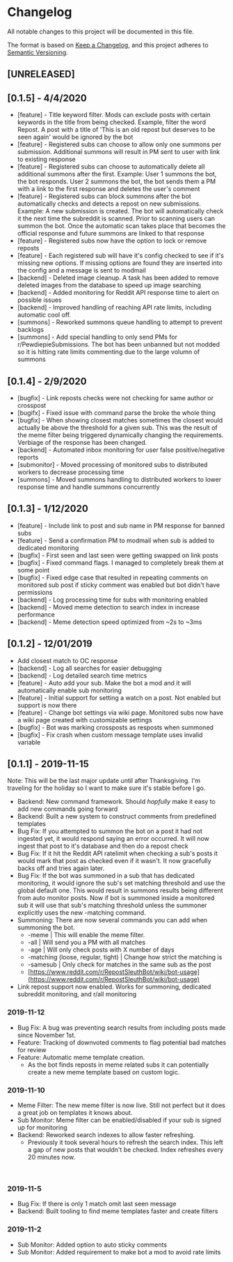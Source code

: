 # Changelog
All notable changes to this project will be documented in this file.

The format is based on [Keep a Changelog](https://keepachangelog.com/en/1.0.0/), and this project adheres to [Semantic Versioning](https://semver.org/spec/v2.0.0.html).

## [UNRELEASED]

## [0.1.5] - 4/4/2020

* [feature] - Title keyword filter.  Mods can exclude posts with certain keywords in the title from being checked.  Example, filter the word Repost. A post with a title of 'This is an old repost but deserves to be seen again' would be ignored by the bot
* [feature] - Registered subs can choose to allow only one summons per submission.  Additional summons will result in PM sent to user with link to existing response
* [feature] - Registered subs can choose to automatically delete all additional summons after the first.  Example: User 1 summons the bot, the bot responds.  User 2 summons the bot, the bot sends them a PM with a link to the first response and deletes the user's comment
* [feature] - Registered subs can block summons after the bot automatically checks and detects a repost on new submissions. Example: A new submission is created.  The bot will automatically check it the next time the subreddit is scanned. Prior to scanning users can summon the bot.  Once the automatic scan takes place that becomes the official response and future summons are linked to that response  
* [feature] - Registered subs now have the option to lock or remove reposts
* [feature] - Each registered sub will have it's config checked to see if it's missing new options.  If missing options are found they are inserted into the config and a message is sent to modmail
* [backend] - Deleted image cleanup. A task has been added to remove deleted images from the database to speed up image searching
* [backend] - Added monitoring for Reddit API response time to alert on possible issues
* [backend] - Improved handling of reaching API rate limits, including automatic cool off. 
* [summons] - Reworked summons queue handling to attempt to prevent backlogs
* [summons] - Add special handling to only send PMs for r/PewdiepieSubmissions. The bot has been unbanned but not modded so it is hitting rate limits commenting due to the large volumn of summons


## [0.1.4] - 2/9/2020

* [bugfix] - Link reposts checks were not checking for same author or crosspost
* [bugifx] - Fixed issue with command parse the broke the whole thing
* [bugfix] - When showing closest matches sometimes the closest would actually be above the threshold for a given sub.  This was the result of the meme filter being triggered dynamically changing the requirements.  Verbiage of the response has been changed. 
* [backend] - Automated inbox monitoring for user false positive/negative reports
* [submonitor] - Moved processing of monitored subs to distributed workers to decrease processing time
* [summons] - Moved summons handling to distributed workers to lower response time and handle summons concurrently 

## [0.1.3] - 1/12/2020

* [feature] - Include link to post and sub name in PM response for banned subs
* [feature] - Send a confirmation PM to modmail when sub is added to dedicated monitoring
* [bugfix] - First seen and last seen were getting swapped on link posts
* [bugfix] - Fixed command flags.  I managed to completely break them at some point
* [bugfix] - Fixed edge case that resulted in repeating comments on monitored sub post if sticky comment was enabled but bot didn't have permissions
* [backend] - Log processing time for subs with monitoring enabled
* [backend] - Moved meme detection to search index in increase performance
* [backend] - Meme detection speed optimized from ~2s to ~3ms

## [0.1.2] - 12/01/2019

* Add closest match to OC response
* [backend] - Log all searches for easier debugging
* [backend] - Log detailed search time metrics
* [feature] - Auto add your sub.  Make the bot a mod and it will automatically enable sub monitoring
* [feature] - Initial support for setting a watch on a post. Not enabled but support is now there
* [feature] - Change bot settings via wiki page.  Monitored subs now have a wiki page created with customizable settings
* [bugfix] - Bot was marking crossposts as resposts when summoned
* [bugfix] - Fix crash when custom message template uses invalid variable

## [0.1.1] - 2019-11-15 

Note: This will be the last major update until after Thanksgiving.  I'm traveling for the holiday so I want to make sure it's stable before I go.

* Backend: New command framework.  Should *hopfully* make it easy to add new commands going forward
* Backend: Built a new system to construct comments from predefined templates
* Bug Fix: If you attempted to summon the bot on a post it had not ingested yet, it would respond saying an error occurred. It will now ingest that post to it's database and then do a repost check
* Bug Fix: If it hit the Reddit API ratelimit when checking a sub's posts it would mark that post as checked even if it wasn't.  It now gracefully backs off and tries again later.
* Bug Fix: If the bot was summoned in a sub that has dedicated monitoring, it would ignore the sub's set matching threshold and use the global default one.  This would result in summons results being different from auto monitor posts.  Now if bot is summoned inside a monitored sub it will use that sub's matching threshold unless the summoner explicitly uses the new -matching command.
* Summoning: There are now several commands you can add when summoning the bot.
   * \-meme | This will enable the meme filter.
   * \-all | Will send you a PM with all matches
   * \-age | Will only check posts with X number of days
   * \-matching (loose, regular, tight) | Change how strict the matching is
   * \-samesub | Only check for matches in the same sub as the post
   * [https://www.reddit.com/r/RepostSleuthBot/wiki/bot-usage](https://www.reddit.com/r/RepostSleuthBot/wiki/bot-usage)
* Link repost support now enabled.  Works for summoning, dedicated subreddit monitoring, and r/all monitoring

### 2019-11-12

* Bug Fix: A bug was preventing search results from including posts made since November 1st.
* Feature: Tracking of downvoted comments to flag potential bad matches for review
* Feature: Automatic meme template creation.
   * As the bot finds reposts in meme related subs it can potentially create a new meme template based on custom logic.

### 2019-11-10

* Meme Filter: The new meme filter is now live.  Still not perfect but it does a great job on templates it knows about.
* Sub Monitor: Meme filter can be enabled/disabled if your sub is signed up for monitoring
* Backend: Reworked search indexes to allow faster refreshing.
   * Previously it took several hours to refresh the search index.  This left a gap of new posts that wouldn't be checked.  Index refreshes every 20 minutes now.

&#x200B;

### 2019-11-5

* Bug Fix: If there is only 1 match omit last seen message
* Backend: Built tooling to find meme templates faster and create filters

### 2019-11-2

* Sub Monitor: Added option to auto sticky comments
* Sub Monitor: Added requirement to make bot a mod to avoid rate limits

